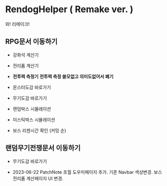 # RendogHelper ( Remake ver. )

와! 리메이크!

## RPG문서 이동하기

- 강화석 계산기

- 전리품 계산기

- **전투력 측정기**
  <b>전투력 측정 쓸모없고 의미도없어서 폐기</b>

- 몬스터도감 바로가기

- 무기도감 바로가기

- 랜덤박스 시뮬레이션

- 미스틱박스 시뮬레이션

- 보스 리젠시간 확인
  (커밍 순)

## 랜덤무기전쟁문서 이동하기

- 무기도감 바로가기


- 2023-06-22 PatchNote
  초월 도우미페이지 추가.
  기존 Navbar 색상변경.
  보스전리품 계산페이지 UI 변경.
